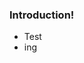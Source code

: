 ### Introduction!
- Test
- ing
<!--stackedit_data:
eyJoaXN0b3J5IjpbLTExNDg4MjI2NzIsLTExNDk2NDYxOTBdfQ
==
-->